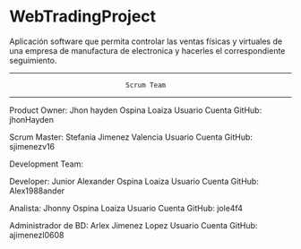 # WebTradingProject
Aplicación software que permita controlar las ventas físicas y virtuales de una empresa de manufactura de electronica y hacerles el correspondiente seguimiento.

______________________________________________________________________________________________________________________________________________________________
                                 Scrum Team 
______________________________________________________________________________________________________________________________________________________________
Product Owner: Jhon hayden Ospina Loaiza 
Usuario Cuenta GitHub: jhonHayden

Scrum Master: Stefania Jimenez Valencia
Usuario Cuenta GitHub: sjimenezv16

Development Team:

Developer: Junior Alexander Ospina Loaiza 
Usuario Cuenta GitHub: Alex1988ander

Analista: Jhonny Ospina Loaiza
Usuario Cuenta GitHub: jole4f4

Administrador de BD: Arlex Jimenez Lopez
Usuario Cuenta GitHub: ajimenezl0608

